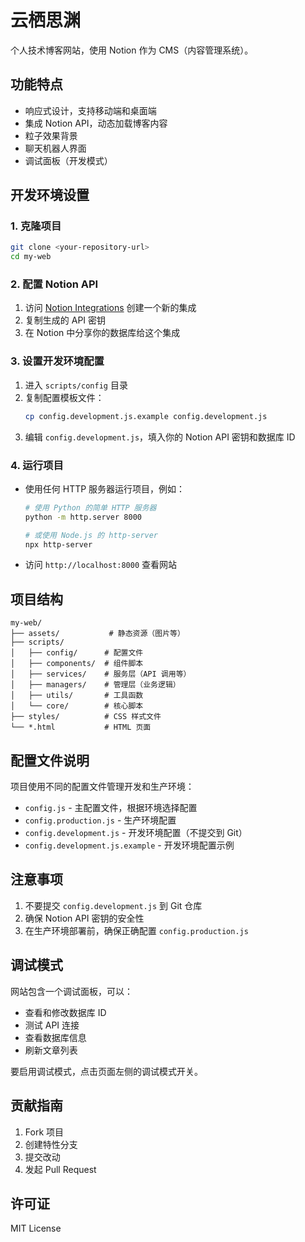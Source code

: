 # 云栖思渊

个人技术博客网站，使用 Notion 作为 CMS（内容管理系统）。

## 功能特点

- 响应式设计，支持移动端和桌面端
- 集成 Notion API，动态加载博客内容
- 粒子效果背景
- 聊天机器人界面
- 调试面板（开发模式）

## 开发环境设置

### 1. 克隆项目
```bash
git clone <your-repository-url>
cd my-web
```

### 2. 配置 Notion API
1. 访问 [Notion Integrations](https://www.notion.so/my-integrations) 创建一个新的集成
2. 复制生成的 API 密钥
3. 在 Notion 中分享你的数据库给这个集成

### 3. 设置开发环境配置
1. 进入 `scripts/config` 目录
2. 复制配置模板文件：
   ```bash
   cp config.development.js.example config.development.js
   ```
3. 编辑 `config.development.js`，填入你的 Notion API 密钥和数据库 ID

### 4. 运行项目
- 使用任何 HTTP 服务器运行项目，例如：
  ```bash
  # 使用 Python 的简单 HTTP 服务器
  python -m http.server 8000
  
  # 或使用 Node.js 的 http-server
  npx http-server
  ```
- 访问 `http://localhost:8000` 查看网站

## 项目结构

```
my-web/
├── assets/           # 静态资源（图片等）
├── scripts/
│   ├── config/      # 配置文件
│   ├── components/  # 组件脚本
│   ├── services/    # 服务层（API 调用等）
│   ├── managers/    # 管理层（业务逻辑）
│   ├── utils/       # 工具函数
│   └── core/        # 核心脚本
├── styles/          # CSS 样式文件
└── *.html           # HTML 页面
```

## 配置文件说明

项目使用不同的配置文件管理开发和生产环境：

- `config.js` - 主配置文件，根据环境选择配置
- `config.production.js` - 生产环境配置
- `config.development.js` - 开发环境配置（不提交到 Git）
- `config.development.js.example` - 开发环境配置示例

## 注意事项

1. 不要提交 `config.development.js` 到 Git 仓库
2. 确保 Notion API 密钥的安全性
3. 在生产环境部署前，确保正确配置 `config.production.js`

## 调试模式

网站包含一个调试面板，可以：
- 查看和修改数据库 ID
- 测试 API 连接
- 查看数据库信息
- 刷新文章列表

要启用调试模式，点击页面左侧的调试模式开关。

## 贡献指南

1. Fork 项目
2. 创建特性分支
3. 提交改动
4. 发起 Pull Request

## 许可证

MIT License
